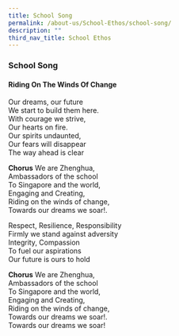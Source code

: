 ```yaml
---
title: School Song
permalink: /about-us/School-Ethos/school-song/
description: ""
third_nav_title: School Ethos
---
```

### School Song

#### Riding On The Winds Of Change

Our dreams, our future  
We start to build them here.  
With courage we strive,  
Our hearts on fire.  
Our spirits undaunted,  
Our fears will disappear  
The way ahead is clear

**Chorus**
We are Zhenghua,  
Ambassadors of the school  
To Singapore and the world,  
Engaging and Creating,  
Riding on the winds of change,  
Towards our dreams we soar!.

Respect, Resilience, Responsibility  
Firmly we stand against adversity  
Integrity, Compassion  
To fuel our aspirations  
Our future is ours to hold

**Chorus**
We are Zhenghua,  
Ambassadors of the school  
To Singapore and the world,  
Engaging and Creating,  
Riding on the winds of change,  
Towards our dreams we soar!.  
Towards our dreams we soar!